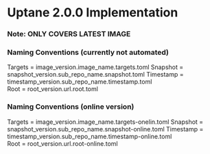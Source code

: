Uptane 2.0.0 Implementation
======
### Note: ONLY COVERS LATEST IMAGE

### Naming Conventions (currently not automated)
Targets = image_version.image_name.targets.toml 
Snapshot = snapshot_version.sub_repo_name.snapshot.toml 
Timestamp = timestamp_version.sub_repo_name.timestamp.toml  
Root = root_version.url.root.toml 

### Naming Conventions (online version)
Targets = image_version.image_name.targets-onelin.toml 
Snapshot = snapshot_version.sub_repo_name.snapshot-online.toml 
Timestamp = timestamp_version.sub_repo_name.timestamp-online.toml  
Root = root_version.url.root-online.toml 


